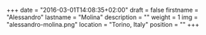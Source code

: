 +++
date = "2016-03-01T14:08:35+02:00"
draft = false
firstname = "Alessandro"
lastname = "Molina"
description = ""
weight = 1
img = "alessandro-molina.png"
location = "Torino, Italy"
position = ""
+++
